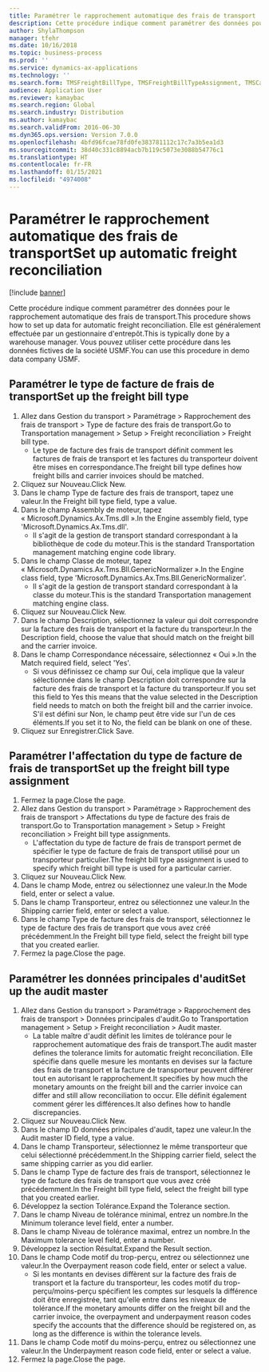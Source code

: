 ```yaml
---
title: Paramétrer le rapprochement automatique des frais de transport
description: Cette procédure indique comment paramétrer des données pour le rapprochement automatique des frais de transport.
author: ShylaThompson
manager: tfehr
ms.date: 10/16/2018
ms.topic: business-process
ms.prod: ''
ms.service: dynamics-ax-applications
ms.technology: ''
ms.search.form: TMSFreightBillType, TMSFreightBillTypeAssignment, TMSCarrierCodeLookup, DefaultDashboard, TMSAuditMaster
audience: Application User
ms.reviewer: kamaybac
ms.search.region: Global
ms.search.industry: Distribution
ms.author: kamaybac
ms.search.validFrom: 2016-06-30
ms.dyn365.ops.version: Version 7.0.0
ms.openlocfilehash: 4bfd96fcae78fd0fe383781112c17c7a3b5ea1d3
ms.sourcegitcommit: 38d40c331c8894acb7b119c5073e3088b54776c1
ms.translationtype: HT
ms.contentlocale: fr-FR
ms.lasthandoff: 01/15/2021
ms.locfileid: "4974008"
---
```

# <a name="set-up-automatic-freight-reconciliation"></a><span data-ttu-id="8d7ec-103">Paramétrer le rapprochement automatique des frais de transport</span><span class="sxs-lookup"><span data-stu-id="8d7ec-103">Set up automatic freight reconciliation</span></span>

[!include [banner](../../includes/banner.md)]

<span data-ttu-id="8d7ec-104">Cette procédure indique comment paramétrer des données pour le rapprochement automatique des frais de transport.</span><span class="sxs-lookup"><span data-stu-id="8d7ec-104">This procedure shows how to set up data for automatic freight reconciliation.</span></span> <span data-ttu-id="8d7ec-105">Elle est généralement effectuée par un gestionnaire d'entrepôt.</span><span class="sxs-lookup"><span data-stu-id="8d7ec-105">This is typically done by a warehouse manager.</span></span> <span data-ttu-id="8d7ec-106">Vous pouvez utiliser cette procédure dans les données fictives de la société USMF.</span><span class="sxs-lookup"><span data-stu-id="8d7ec-106">You can use this procedure in demo data company USMF.</span></span>


## <a name="set-up-the-freight-bill-type"></a><span data-ttu-id="8d7ec-107">Paramétrer le type de facture de frais de transport</span><span class="sxs-lookup"><span data-stu-id="8d7ec-107">Set up the freight bill type</span></span>
1. <span data-ttu-id="8d7ec-108">Allez dans Gestion du transport > Paramétrage > Rapprochement des frais de transport > Type de facture des frais de transport.</span><span class="sxs-lookup"><span data-stu-id="8d7ec-108">Go to Transportation management > Setup > Freight reconciliation > Freight bill type.</span></span>
    * <span data-ttu-id="8d7ec-109">Le type de facture des frais de transport définit comment les factures de frais de transport et les factures du transporteur doivent être mises en correspondance.</span><span class="sxs-lookup"><span data-stu-id="8d7ec-109">The freight bill type defines how freight bills and carrier invoices  should be matched.</span></span>  
2. <span data-ttu-id="8d7ec-110">Cliquez sur Nouveau.</span><span class="sxs-lookup"><span data-stu-id="8d7ec-110">Click New.</span></span>
3. <span data-ttu-id="8d7ec-111">Dans le champ Type de facture des frais de transport, tapez une valeur.</span><span class="sxs-lookup"><span data-stu-id="8d7ec-111">In the Freight bill type field, type a value.</span></span>
4. <span data-ttu-id="8d7ec-112">Dans le champ Assembly de moteur, tapez « Microsoft.Dynamics.Ax.Tms.dll ».</span><span class="sxs-lookup"><span data-stu-id="8d7ec-112">In the Engine assembly field, type 'Microsoft.Dynamics.Ax.Tms.dll'.</span></span>
    * <span data-ttu-id="8d7ec-113">Il s'agit de la gestion de transport standard correspondant à la bibliothèque de code du moteur.</span><span class="sxs-lookup"><span data-stu-id="8d7ec-113">This is the standard Transportation management matching engine code library.</span></span>  
5. <span data-ttu-id="8d7ec-114">Dans le champ Classe de moteur, tapez « Microsoft.Dynamics.Ax.Tms.Bll.GenericNormalizer ».</span><span class="sxs-lookup"><span data-stu-id="8d7ec-114">In the Engine class field, type 'Microsoft.Dynamics.Ax.Tms.Bll.GenericNormalizer'.</span></span>
    * <span data-ttu-id="8d7ec-115">Il s'agit de la gestion de transport standard correspondant à la classe du moteur.</span><span class="sxs-lookup"><span data-stu-id="8d7ec-115">This is the standard Transportation management matching engine class.</span></span>  
6. <span data-ttu-id="8d7ec-116">Cliquez sur Nouveau.</span><span class="sxs-lookup"><span data-stu-id="8d7ec-116">Click New.</span></span>
7. <span data-ttu-id="8d7ec-117">Dans le champ Description, sélectionnez la valeur qui doit correspondre sur la facture des frais de transport et la facture du transporteur.</span><span class="sxs-lookup"><span data-stu-id="8d7ec-117">In the Description field, choose the value that should match on the freight bill and the carrier invoice.</span></span>  
8. <span data-ttu-id="8d7ec-118">Dans le champ Correspondance nécessaire, sélectionnez « Oui ».</span><span class="sxs-lookup"><span data-stu-id="8d7ec-118">In the Match required field, select 'Yes'.</span></span>
    * <span data-ttu-id="8d7ec-119">Si vous définissez ce champ sur Oui, cela implique que la valeur sélectionnée dans le champ Description doit correspondre sur la facture des frais de transport et la facture du transporteur.</span><span class="sxs-lookup"><span data-stu-id="8d7ec-119">If you set this field to Yes this means that the value selected in the Description field needs to match on both the freight bill and the carrier invoice.</span></span> <span data-ttu-id="8d7ec-120">S'il est défini sur Non, le champ peut être vide sur l'un de ces éléments.</span><span class="sxs-lookup"><span data-stu-id="8d7ec-120">If you set it to No, the field can be blank on one of these.</span></span>  
9. <span data-ttu-id="8d7ec-121">Cliquez sur Enregistrer.</span><span class="sxs-lookup"><span data-stu-id="8d7ec-121">Click Save.</span></span>

## <a name="set-up-the-freight-bill-type-assignment"></a><span data-ttu-id="8d7ec-122">Paramétrer l'affectation du type de facture de frais de transport</span><span class="sxs-lookup"><span data-stu-id="8d7ec-122">Set up the freight bill type assignment</span></span>
1. <span data-ttu-id="8d7ec-123">Fermez la page.</span><span class="sxs-lookup"><span data-stu-id="8d7ec-123">Close the page.</span></span>
2. <span data-ttu-id="8d7ec-124">Allez dans Gestion du transport > Paramétrage > Rapprochement des frais de transport > Affectations du type de facture des frais de transport.</span><span class="sxs-lookup"><span data-stu-id="8d7ec-124">Go to Transportation management > Setup > Freight reconciliation > Freight bill type assignments.</span></span>
    * <span data-ttu-id="8d7ec-125">L'affectation du type de facture de frais de transport permet de spécifier le type de facture de frais de transport utilisé pour un transporteur particulier.</span><span class="sxs-lookup"><span data-stu-id="8d7ec-125">The freight bill type assignment is used to specify which freight bill type is used for a particular carrier.</span></span>   
3. <span data-ttu-id="8d7ec-126">Cliquez sur Nouveau.</span><span class="sxs-lookup"><span data-stu-id="8d7ec-126">Click New.</span></span>
4. <span data-ttu-id="8d7ec-127">Dans le champ Mode, entrez ou sélectionnez une valeur.</span><span class="sxs-lookup"><span data-stu-id="8d7ec-127">In the Mode field, enter or select a value.</span></span>
5. <span data-ttu-id="8d7ec-128">Dans le champ Transporteur, entrez ou sélectionnez une valeur.</span><span class="sxs-lookup"><span data-stu-id="8d7ec-128">In the Shipping carrier field, enter or select a value.</span></span>
6. <span data-ttu-id="8d7ec-129">Dans le champ Type de facture des frais de transport, sélectionnez le type de facture des frais de transport que vous avez créé précédemment.</span><span class="sxs-lookup"><span data-stu-id="8d7ec-129">In the Freight bill type field, select the freight bill type that you created earlier.</span></span>
7. <span data-ttu-id="8d7ec-130">Fermez la page.</span><span class="sxs-lookup"><span data-stu-id="8d7ec-130">Close the page.</span></span>

## <a name="set-up-the-audit-master"></a><span data-ttu-id="8d7ec-131">Paramétrer les données principales d'audit</span><span class="sxs-lookup"><span data-stu-id="8d7ec-131">Set up the audit master</span></span>
1. <span data-ttu-id="8d7ec-132">Allez dans Gestion du transport > Paramétrage > Rapprochement des frais de transport > Données principales d'audit.</span><span class="sxs-lookup"><span data-stu-id="8d7ec-132">Go to Transportation management > Setup > Freight reconciliation > Audit master.</span></span>
    * <span data-ttu-id="8d7ec-133">La table maître d'audit définit les limites de tolérance pour le rapprochement automatique des frais de transport.</span><span class="sxs-lookup"><span data-stu-id="8d7ec-133">The audit master defines the tolerance limits for automatic freight reconciliation.</span></span> <span data-ttu-id="8d7ec-134">Elle spécifie dans quelle mesure les montants en devises sur la facture des frais de transport et la facture de transporteur peuvent différer tout en autorisant le rapprochement.</span><span class="sxs-lookup"><span data-stu-id="8d7ec-134">It specifies by how much the monetary amounts on the freight bill and the carrier invoice can differ and still allow reconciliation to occur.</span></span> <span data-ttu-id="8d7ec-135">Elle définit également comment gérer les différences.</span><span class="sxs-lookup"><span data-stu-id="8d7ec-135">It also defines how to handle discrepancies.</span></span>  
2. <span data-ttu-id="8d7ec-136">Cliquez sur Nouveau.</span><span class="sxs-lookup"><span data-stu-id="8d7ec-136">Click New.</span></span>
3. <span data-ttu-id="8d7ec-137">Dans le champ ID données principales d'audit, tapez une valeur.</span><span class="sxs-lookup"><span data-stu-id="8d7ec-137">In the Audit master ID field, type a value.</span></span>
4. <span data-ttu-id="8d7ec-138">Dans le champ Transporteur, sélectionnez le même transporteur que celui sélectionné précédemment.</span><span class="sxs-lookup"><span data-stu-id="8d7ec-138">In the Shipping carrier  field, select the same shipping carrier as you did earlier.</span></span>
5. <span data-ttu-id="8d7ec-139">Dans le champ Type de facture des frais de transport, sélectionnez le type de facture des frais de transport que vous avez créé précédemment.</span><span class="sxs-lookup"><span data-stu-id="8d7ec-139">In the Freight bill type field, select the freight bill type that you created earlier.</span></span>
6. <span data-ttu-id="8d7ec-140">Développez la section Tolérance.</span><span class="sxs-lookup"><span data-stu-id="8d7ec-140">Expand the Tolerance section.</span></span>
7. <span data-ttu-id="8d7ec-141">Dans le champ Niveau de tolérance minimal, entrez un nombre.</span><span class="sxs-lookup"><span data-stu-id="8d7ec-141">In the Minimum tolerance level field, enter a number.</span></span>
8. <span data-ttu-id="8d7ec-142">Dans le champ Niveau de tolérance maximal, entrez un nombre.</span><span class="sxs-lookup"><span data-stu-id="8d7ec-142">In the Maximum tolerance level field, enter a number.</span></span>
9. <span data-ttu-id="8d7ec-143">Développez la section Résultat.</span><span class="sxs-lookup"><span data-stu-id="8d7ec-143">Expand the Result section.</span></span>
10. <span data-ttu-id="8d7ec-144">Dans le champ Code motif du trop-perçu, entrez ou sélectionnez une valeur.</span><span class="sxs-lookup"><span data-stu-id="8d7ec-144">In the Overpayment reason code field, enter or select a value.</span></span>
    * <span data-ttu-id="8d7ec-145">Si les montants en devises diffèrent sur la facture des frais de transport et la facture du transporteur, les codes motif du trop-perçu/moins-perçu spécifient les comptes sur lesquels la différence doit être enregistrée, tant qu'elle entre dans les niveaux de tolérance.</span><span class="sxs-lookup"><span data-stu-id="8d7ec-145">If the monetary amounts differ on the freight bill and the carrier invoice, the overpayment and underpayment reason codes specify the accounts that the difference should be registered on, as long as the difference is within the tolerance levels.</span></span>  
11. <span data-ttu-id="8d7ec-146">Dans le champ Code motif du moins-perçu, entrez ou sélectionnez une valeur.</span><span class="sxs-lookup"><span data-stu-id="8d7ec-146">In the Underpayment reason code field, enter or select a value.</span></span>
12. <span data-ttu-id="8d7ec-147">Fermez la page.</span><span class="sxs-lookup"><span data-stu-id="8d7ec-147">Close the page.</span></span>

